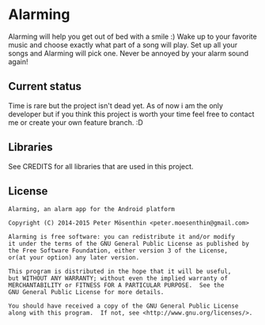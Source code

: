 Alarming
=========

Alarming will help you get out of bed with a smile :) Wake up to your favorite music and choose exactly what part of a song will play.
Set up all your songs and Alarming will pick one. Never be annoyed by your alarm sound again!

Current status
----
Time is rare but the project isn't dead yet. As of now i am the only developer but if you think this project is worth your time feel free to contact me or create your own feature branch. :D

Libraries
-----------

See CREDITS for all libraries that are used in this project.

License
-----------
```
Alarming, an alarm app for the Android platform

Copyright (C) 2014-2015 Peter Mösenthin <peter.moesenthin@gmail.com>

Alarming is free software: you can redistribute it and/or modify
it under the terms of the GNU General Public License as published by
the Free Software Foundation, either version 3 of the License,
or(at your option) any later version.

This program is distributed in the hope that it will be useful,
but WITHOUT ANY WARRANTY; without even the implied warranty of
MERCHANTABILITY or FITNESS FOR A PARTICULAR PURPOSE.  See the
GNU General Public License for more details.

You should have received a copy of the GNU General Public License
along with this program.  If not, see <http://www.gnu.org/licenses/>.
```
